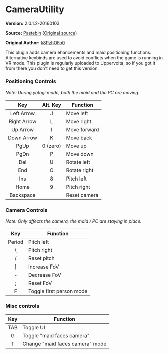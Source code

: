 CameraUtility
======================

**Version:** 2.0.1.2-20160103

**Source:** [Pastebin](http://pastebin.com/yAUXC30u) ([Original source](https://github.com/k8PzhOFo0/CM3D2CameraUtility.Plugin/releases))

**Original Author:** [k8PzhOFo0](https://github.com/k8PzhOFo0)

This plugin adds camera ehancements and maid positioning functions. Alternative keybinds are used to avoid conflicts when the game is running in VR mode. This plugin is regularly uploaded to Uppervolta, so if you got it from there you don't need to get this version.

### Positioning Controls

*Note: During yotogi mode, both the maid and the PC are moving.*

| Key | Alt. Key | Function |
|:---:|:--------:|----------|
| Left Arrow | J | Move left
| Right Arrow | L | Move right
| Up Arrow | I | Move forward
| Down Arrow | K | Move back
| PgUp | 0 (zero) | Move up
| PgDn | P | Move down
| Del | U | Rotate left
| End | O | Rotate right
| Ins | 8 | Pitch left
| Home | 9 | Pitch right
| Backspace |  | Reset camera

### Camera Controls

*Note: Only affects the camera, the maid / PC are staying in place.*

| Key | Function |
|:---:|----------|
| Period | Pitch left
| \ | Pitch right
| / | Reset pitch
| ] | Increase FoV
| - | Decrease FoV
| ; | Reset FoV
| F | Toggle first person mode

### Misc controls

| Key | Function |
|:---:|----------|
| TAB | Toggle UI
| G | Toggle "maid faces camera"
| T | Change "maid faces camera" mode
